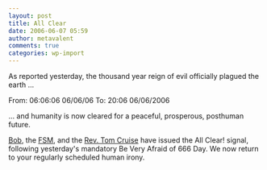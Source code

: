 ```yaml
---
layout: post
title: All Clear
date: 2006-06-07 05:59
author: metavalent
comments: true
categories: wp-import
---
```

As reported yesterday, the thousand year reign of evil officially plagued the earth ...

From: 06:06:06 06/06/06
To:   20:06 06/06/2006

... and humanity is now cleared for a peaceful, prosperous, posthuman future.

<a href="https://www.subgenius.com/">Bob</a>, the <a href="https://www.venganza.org/">FSM</a>, and the <a href="https://www.scientology.org/">Rev. Tom Cruise</a> have issued the All Clear! signal, following yesterday's mandatory Be Very Afraid of 666 Day.  We now return to your regularly scheduled human irony.

